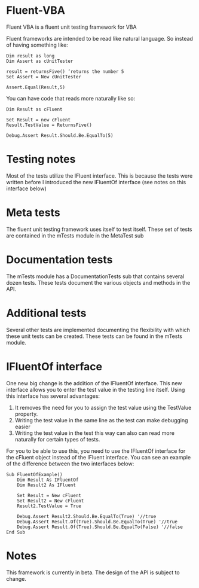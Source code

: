 # Fluent-VBA
Fluent VBA is a fluent unit testing framework for VBA

Fluent frameworks are intended to be read like natural language. So instead of having something like:

    Dim result as long
    Dim Assert as cUnitTester
    
    result = returnsFive() ‘returns the number 5
    Set Assert = New cUnitTester
    
    Assert.Equal(Result,5)
 
You can have code that reads more naturally like so:

    Dim Result as cFluent
    
    Set Result = new cFluent
    Result.TestValue = ReturnsFive()
    
    Debug.Assert Result.Should.Be.EqualTo(5)
    
# Testing notes

Most of the tests utilize the IFluent interface. This is because the tests were written before I introduced the new IFluentOf interface (see notes on this interface below)
    
# Meta tests

The fluent unit testing framework uses itself to test itself. These set of tests are contained in the mTests module in the MetaTest sub

# Documentation tests

The mTests module has a DocumentationTests sub that contains several dozen tests. These tests document the various objects and methods in the API.

# Additional tests

Several other tests are implemented documenting the flexibility with which these unit tests can be created. These tests can be found in the mTests module.

# IFluentOf interface

One new big change is the addition of the IFluentOf interface. This new interface allows you to enter the test value in the testing line itself. Using this interface has several advantages: 

1. It removes the need for you to assign the test value using the TestValue property.
2. Writing the test value in the same line as the test can make debugging easier
3. Writing the test value in the test this way can also can read more naturally for certain types of tests.

For you to be able to use this, you need to use the IFluentOf interface for the cFluent object instead of the IFluent interface. You can see an example of the difference between the two interfaces below:

    Sub FluentOfExample()
        Dim Result As IFluentOf
        Dim Result2 As IFluent

        Set Result = New cFluent
        Set Result2 = New cFluent
        Result2.TestValue = True

        Debug.Assert Result2.Should.Be.EqualTo(True) '//true
        Debug.Assert Result.Of(True).Should.Be.EqualTo(True) '//true
        Debug.Assert Result.Of(True).Should.Be.EqualTo(False) '//false
    End Sub

# Notes
This framework is currently in beta. The design of the API is subject to change.
